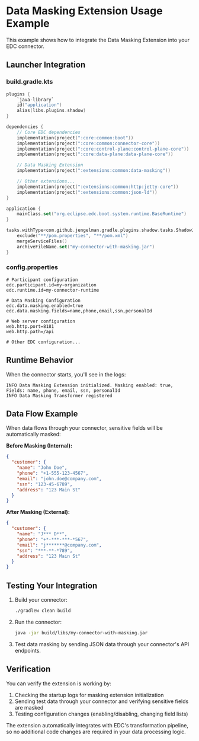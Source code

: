 # Data Masking Extension Usage Example

This example shows how to integrate the Data Masking Extension into your EDC connector.

## Launcher Integration

### build.gradle.kts

```kotlin
plugins {
    `java-library`
    id("application")
    alias(libs.plugins.shadow)
}

dependencies {
    // Core EDC dependencies
    implementation(project(":core:common:boot"))
    implementation(project(":core:common:connector-core"))
    implementation(project(":core:control-plane:control-plane-core"))
    implementation(project(":core:data-plane:data-plane-core"))

    // Data Masking Extension
    implementation(project(":extensions:common:data-masking"))

    // Other extensions...
    implementation(project(":extensions:common:http:jetty-core"))
    implementation(project(":extensions:common:json-ld"))
}

application {
    mainClass.set("org.eclipse.edc.boot.system.runtime.BaseRuntime")
}

tasks.withType<com.github.jengelman.gradle.plugins.shadow.tasks.ShadowJar> {
    exclude("**/pom.properties", "**/pom.xml")
    mergeServiceFiles()
    archiveFileName.set("my-connector-with-masking.jar")
}
```

### config.properties

```properties
# Participant configuration
edc.participant.id=my-organization
edc.runtime.id=my-connector-runtime

# Data Masking Configuration
edc.data.masking.enabled=true
edc.data.masking.fields=name,phone,email,ssn,personalId

# Web server configuration
web.http.port=8181
web.http.path=/api

# Other EDC configuration...
```

## Runtime Behavior

When the connector starts, you'll see in the logs:

```
INFO Data Masking Extension initialized. Masking enabled: true, Fields: name, phone, email, ssn, personalId
INFO Data Masking Transformer registered
```

## Data Flow Example

When data flows through your connector, sensitive fields will be automatically masked:

**Before Masking (Internal):**

```json
{
  "customer": {
    "name": "John Doe",
    "phone": "+1-555-123-4567",
    "email": "john.doe@company.com",
    "ssn": "123-45-6789",
    "address": "123 Main St"
  }
}
```

**After Masking (External):**

```json
{
  "customer": {
    "name": "J*** D**",
    "phone": "+*-***-***-*567",
    "email": "j*******@company.com",
    "ssn": "***-**-*789",
    "address": "123 Main St"
  }
}
```

## Testing Your Integration

1. Build your connector:

   ```bash
   ./gradlew clean build
   ```

2. Run the connector:

   ```bash
   java -jar build/libs/my-connector-with-masking.jar
   ```

3. Test data masking by sending JSON data through your connector's API endpoints.

## Verification

You can verify the extension is working by:

1. Checking the startup logs for masking extension initialization
2. Sending test data through your connector and verifying sensitive fields are masked
3. Testing configuration changes (enabling/disabling, changing field lists)

The extension automatically integrates with EDC's transformation pipeline, so no additional code changes are required in your data processing logic.
